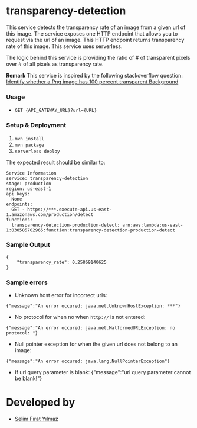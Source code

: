 # transparency-detection

This service detects the transparency rate of an image from a given url of this image. 
The service exposes one HTTP endpoint that allows you to request via the url of an image. 
This HTTP endpoint returns transparency rate of this image. This service uses serverless.

The logic behind this service is providing the ratio of # of transparent pixels over # of all pixels as transparency rate.

__Remark__ This service is inspired by the following stackoverflow question: [Identify whether a Png image has 100 percent transparent Background](http://stackoverflow.com/questions/23734939/identify-whether-a-png-image-has-100-percent-transparent-background)

### Usage
* `GET {API_GATEWAY_URL}?url={URL}`

### Setup & Deployment

1. `mvn install`
2. `mvn package`
3. `serverless deploy`

The expected result should be similar to:
```
Service Information
service: transparency-detection
stage: production
region: us-east-1
api keys:
  None
endpoints:
  GET - https://***.execute-api.us-east-1.amazonaws.com/production/detect
functions:
  transparency-detection-production-detect: arn:aws:lambda:us-east-1:030505702965:function:transparency-detection-production-detect
```


### Sample Output
```
{
    "transparency_rate": 0.25869140625
}
```

### Sample errors
* Unknown host error for incorrect urls:
```
{"message":"An error occured: java.net.UnknownHostException: ***"}
```
* No protocol for when no when `http://` is not entered:
```
{"message":"An error occured: java.net.MalformedURLException: no protocol: "}
```
* Null pointer exception for when the given url does not belong to an image:
```
{"message":"An error occured: java.lang.NullPointerException"}
```
* If url query parameter is blank:
{"message":"url query parameter cannot be blank!"}

# Developed by
* [Selim Fırat Yılmaz](https://github.com/mrsfy)
